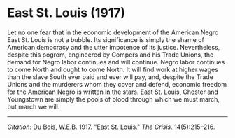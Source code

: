 <!--
title:   East St. Louis
author:  Du Bois, W.E.B.
journal: The Crisis
year:    1917
volume:  14
issue:   5
pages:   215-216
-->
# East St. Louis (1917)

Let no one fear that in the economic development of the American Negro East St. Louis is not a bubble. Its significance is simply the shame of American democracy and the utter impotence of its justice. Nevertheless, despite this pogrom, engineered by Gompers and his Trade Unions, the demand for Negro labor continues and will continue. Negro labor continues to come North and ought to come North. It will find work at higher wages than the slave South ever paid and ever will pay, and, despite the Trade Unions and the murderers whom they cover and defend, economic freedom for the American Negro is written in the stars. East St. Louis, Chester and Youngstown are simply the pools of blood through which we must march, but march we will.

______________
*Citation:* Du Bois, W.E.B. 1917. "East St. Louis." *The Crisis*. 14(5):215&ndash;216.
